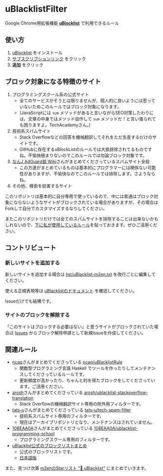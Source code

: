 # uBlacklistFilter

Google Chrome用拡張機能 **[uBlocklist](https://chrome.google.com/webstore/detail/ublacklist/pncfbmialoiaghdehhbnbhkkgmjanfhe)** で利用できるルール

## 使い方

1. [uBlocklist](https://chrome.google.com/webstore/detail/ublacklist/pncfbmialoiaghdehhbnbhkkgmjanfhe) をインストール
2. [サブスクリプションリンク](https://iorate.github.io/ublacklist/subscribe?name=m2en-uBlacklistFilter&url=https://raw.githubusercontent.com/m2en/uBlacklistFilter/main/list/uBlacklist-m2en.txt) をクリック
3. **追加** をクリック

## ブロック対象になる特徴のサイト

1. プログラミングスクール系の公式サイト
   - 全てのサービスがそうとは限りませんが、個人的に良いようには思っていないためこのルールではブロック対象になります。
   - (JavaScriptには `sum` メソッドがあると言いながらSEO対策したわりには、文章の中身ではメソッド自作して `sum` メソッドだ！と言い張られても困りますよ。TechAcademyさん。)
2. 技術系スパムサイト
   - Stack Overflowなどの回答を機械翻訳してそれをただ生産するだけのサイトです。
   - GitHubに存在するuBlockListのルールでは大抵排除されてるものですね。不愉快極まりないのでこのルールでは勿論ブロック対象です。
3. [なんJ AdGuard部 Wiki](https://wikiwiki.jp/nanj-adguard/)さんがまとめてくださっているスパムサイト全般
   - この方達がまとめているものは基本的にプログラマーには関係ない可能性がありますが、不愉快なのでこのルールでは排除します。さようならね。
4. その他、検索を妨害するサイト

このリポジトリは基本的に自分専用で使っているので、中には普通はブロック対象にならないようなサイトがブロックされている場合がありますが、その場合はForkして自分でカスタマイズするなりしてください。

またこのリポジトリだけでは全てのスパムサイトを排除することは出来ないかもしれないので、[下に私が使用しているルール](#関連ルール)を貼っておきます。ぜひご活用ください。

## コントリビュート

### 新しいサイトを追加する

新しいサイトを追加する場合は [list/uBlacklist-m2en.txt](./list/uBlacklist-m2en.txt) を改行ごとに編集してください。

使える正規表現等は [uBlacklistのドキュメント](https://iorate.github.io/ublacklist/docs/advanced-features) を確認してください。

Issueだけでも結構です。

### サイトのブロックを解除する

「このサイトはブロックする必要はない」と思うサイトがブロックされていた場合は [Issues](https://github.com/m2en/uBlacklistFilter/issues) からブロック解除申請として新規Issueを作成してください。

## 関連ルール

- [ncaq](https://github.com/ncaq)さんがまとめてくださっている [ncaq/uBlacklistRule](https://github.com/ncaq/uBlacklistRule)
  - 関数型プログラミング言語 Haskell でツールを作ったりしてメンテナンスしてくださっているルールです。
  - 更新頻度が高かったり、ちゃんと的を得たブロックをしてくださっています。ご活用ください。
- [arosh](https://github.com/arosh)さんがまとめてくださっている [arosh/ublacklist-stackoverflow-translation](https://github.com/arosh/ublacklist-stackoverflow-translation)
  - Stack Overflowの機械翻訳サイト専用の除外用フィルターです。
- [tats-u](https://github.com/tats-u)さんがまとめてくださっている [tats-u/tech-spam-filter](https://github.com/tats-u/tech-spam-filter)
  - 技術系スパムサイト専用のフィルターです。
  - 現在はアーカイブリポジトリとなり、メンテナンスはされていません。
- [108EAA0A](https://github.com/108EAA0A)さんがまとめてくださっている [108EAA0A/ublacklist-programming-school](https://github.com/108EAA0A/ublacklist-programming-school)
  - プログラミングスクール専用のフィルターです。
- [uBlacklist公式のブロックリストまとめ](https://iorate.github.io/ublacklist/subscriptions)
  - 公式のブロックリストです。
  - [日本語版](https://iorate.github.io/ublacklist/ja/subscriptions)

また、見つけ次第 [m2enのStarリスト "🚫 uBlacklist"](https://github.com/stars/m2en/lists/ublock) にまとめていきます。

